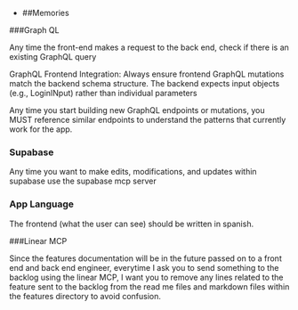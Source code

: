 - ##Memories

###Graph QL

Any time the front-end makes a request to the back end, check if there is an existing GraphQL query

GraphQL Frontend Integration: Always ensure frontend GraphQL mutations match the backend schema structure. The backend expects input objects (e.g., LoginINput) rather than individual parameters

Any time you start building new GraphQL endpoints or mutations, you MUST reference similar endpoints to understand the patterns that currently work for the app.

### Supabase

Any time you want to make edits, modifications, and updates within supabase use the supabase mcp server

### App Language
The frontend (what the user can see) should be written in spanish.

###Linear MCP

Since the features documentation will be in the future passed on to a front end and back end engineer, everytime I ask you to send something to the backlog using the linear MCP, I want you to remove any lines related to the feature sent to the backlog from the read me files and markdown files within the features directory to avoid confusion.


